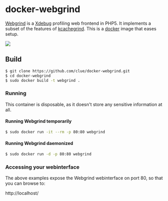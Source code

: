 # docker-webgrind

[Webgrind](https://github.com/jokkedk/webgrind) is a [Xdebug](http://www.xdebug.org)
profiling web frontend in PHP5. It implements a subset of the features of [kcachegrind](http://kcachegrind.sourceforge.net/cgi-bin/show.cgi).
This is a [docker](https://www.docker.io) image that eases setup.

[![](http://jokke.dk/media/2008-webgrind/webgrind_small.png)](http://jokke.dk/media/2008-webgrind/webgrind_large.png)

## Build

```bash
$ git clone https://github.com/clue/docker-webgrind.git
$ cd docker-webgrind
$ sudo docker build -t webgrind .
```

### Running

This container is disposable, as it doesn't store any sensitive
information at all.

#### Running Webgrind temporarily

```bash
$ sudo docker run -it --rm -p 80:80 webgrind
```

#### Running Webgrind daemonized

```bash
$ sudo docker run -d -p 80:80 webgrind
```

### Accessing your webinterface

The above examples expose the Webgrind webinterface on port 80, so that you can browse to:

http://localhost/

